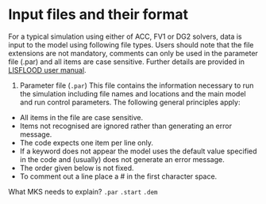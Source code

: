 # Input files and their format
For a typical simulation using either of ACC, FV1 or DG2 solvers, data is input to the model using following file types. Users should note that the file extensions are not mandatory, comments can only be used in the parameter file (.par) and all items are case sensitive. Further details are provided in [LISFLOOD user manual](https://drive.google.com/file/d/1Yk5txMWWfSqPcPOqjQh30XLSp8Sypy1M/view). 

1. Parameter file (`.par`)
  This file contains the information necessary to run the simulation including file names and locations and the main model and run control parameters. The following general    principles apply:
  * All items in the file are case sensitive.
  * Items not recognised are ignored rather than generating an error message.
  * The code expects one item per line only.
  * If a keyword does not appear the model uses the default value specified in the code and (usually) does not generate an error message.
  * The order given below is not fixed.
  * To comment out a line place a # in the first character space.

What MKS needs to explain? 
`.par`
`.start`
`.dem`

